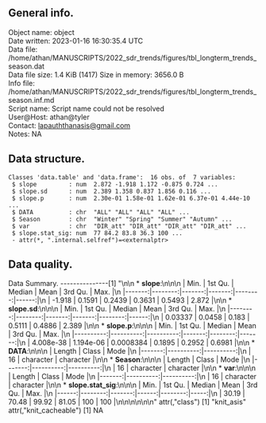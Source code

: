 <!-- This is a markdown file. -->


 General info.
---------------

Object name:    object      
Date written:   2023-01-16 16:30:35.4 UTC  
Data file:      /home/athan/MANUSCRIPTS/2022_sdr_trends/figures/tbl_longterm_trends_season.dat      
Data file size: 1.4 KiB (1417) 
Size in memory: 3656.0 B      
Info file:      /home/athan/MANUSCRIPTS/2022_sdr_trends/figures/tbl_longterm_trends_season.inf.md      
Script name:    Script name could not be resolved      
User@Host:      athan@tyler   
Contact:        <lapauththanasis@gmail.com>      
Notes:          NA      


 Data structure.
-----------------

```
Classes 'data.table' and 'data.frame':	16 obs. of  7 variables:
 $ slope         : num  2.872 -1.918 1.172 -0.875 0.724 ...
 $ slope.sd      : num  2.389 1.358 0.837 1.856 0.116 ...
 $ slope.p       : num  2.30e-01 1.58e-01 1.62e-01 6.37e-01 4.44e-10 ...
 $ DATA          : chr  "ALL" "ALL" "ALL" "ALL" ...
 $ Season        : chr  "Winter" "Spring" "Summer" "Autumn" ...
 $ var           : chr  "DIR_att" "DIR_att" "DIR_att" "DIR_att" ...
 $ slope.stat_sig: num  77 84.2 83.8 36.3 100 ...
 - attr(*, ".internal.selfref")=<externalptr> 
```


 Data quality.
---------------
 Data Summary.
---------------[1] "\n\n  * **slope**:\n\n\n    |   Min. | 1st Qu. | Median |   Mean | 3rd Qu. |  Max. |\n    |-------:|--------:|-------:|-------:|--------:|------:|\n    | -1.918 |  0.1591 | 0.2439 | 0.3631 |  0.5493 | 2.872 |\n\n  * **slope.sd**:\n\n\n    |    Min. | 1st Qu. | Median |   Mean | 3rd Qu. |  Max. |\n    |--------:|--------:|-------:|-------:|--------:|------:|\n    | 0.03337 |  0.0458 |  0.183 | 0.5111 |  0.4886 | 2.389 |\n\n  * **slope.p**:\n\n\n    |      Min. |   1st Qu. |    Median |   Mean | 3rd Qu. |   Max. |\n    |----------:|----------:|----------:|-------:|--------:|-------:|\n    | 4.008e-38 | 1.194e-06 | 0.0008384 | 0.1895 |  0.2952 | 0.6981 |\n\n  * **DATA**:\n\n\n    | Length |     Class |      Mode |\n    |-------:|----------:|----------:|\n    |     16 | character | character |\n\n  * **Season**:\n\n\n    | Length |     Class |      Mode |\n    |-------:|----------:|----------:|\n    |     16 | character | character |\n\n  * **var**:\n\n\n    | Length |     Class |      Mode |\n    |-------:|----------:|----------:|\n    |     16 | character | character |\n\n  * **slope.stat_sig**:\n\n\n    |  Min. | 1st Qu. | Median |  Mean | 3rd Qu. | Max. |\n    |------:|--------:|-------:|------:|--------:|-----:|\n    | 30.19 |   70.48 |  99.92 | 81.05 |     100 |  100 |\n\n\n<!-- end of list -->\n\n\n"
attr(,"class")
[1] "knit_asis"
attr(,"knit_cacheable")
[1] NA
